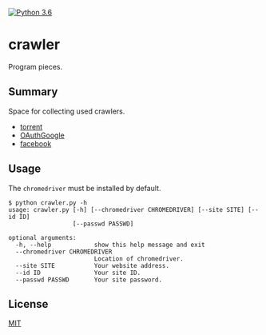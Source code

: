 [![Python 3.6](https://img.shields.io/badge/python-3.6-blue.svg)](https://www.python.org/downloads/release/python-360/)

# crawler
Program pieces.
 
## Summary 
Space for collecting used crawlers.

* [torrent](torrent/)
* [OAuthGoogle](OAuthGoogle/)
* [facebook](fb_post/)

## Usage
The `chromedriver` must be installed by default.
```
$ python crawler.py -h
usage: crawler.py [-h] [--chromedriver CHROMEDRIVER] [--site SITE] [--id ID]
                  [--passwd PASSWD]

optional arguments:
  -h, --help            show this help message and exit
  --chromedriver CHROMEDRIVER
                        Location of chromedriver.
  --site SITE           Your website address.
  --id ID               Your site ID.
  --passwd PASSWD       Your site password.
```
 
## License
[MIT](LICENSE)
